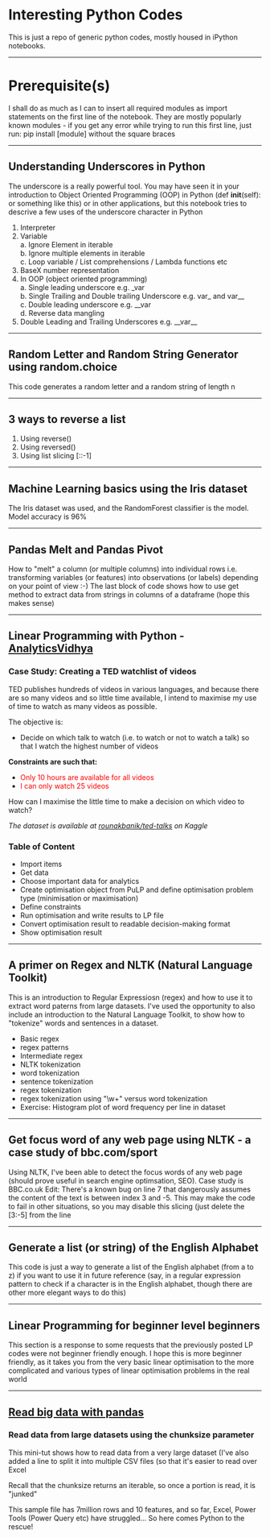 # Interesting Python Codes
This is just a repo of generic python codes, mostly housed in iPython notebooks.
***
# Prerequisite(s)
I shall do as much as I can to insert all required modules as import statements on the first line of the notebook. They are mostly popularly known modules - if you get any error while trying to run this first line, just run:
pip install [module] without the square braces
***
## Understanding Underscores in Python
The underscore is a really powerful tool. You may have seen it in your introduction to Object Oriented Programming (OOP) in Python (def __init__(self): or something like this) or in other applications, but this notebook tries to descrive a few uses of the underscore character in Python
1. Interpreter
2. Variable<br>
  a. Ignore Element in iterable<br>
  b. Ignore multiple elements in iterable<br>
  c. Loop variable / List comprehensions / Lambda functions etc<br>
3. BaseX number representation<br>
4. In OOP (object oriented programming)<br>
  a. Single leading underscore e.g. \_var<br>
  b. Single Trailing and Double trailing Underscore e.g. var\_ and var\_\_<br>
  c. Double leading underscore e.g. \_\_var<br>
  d. Reverse data mangling<br>
5. Double Leading and Trailing Underscores e.g. \_\_var\_\_
***
## Random Letter and Random String Generator using random.choice
This code generates a random letter and a random string of length n
***
## 3 ways to reverse a list
1. Using reverse()
2. Using reversed()
3. Using list slicing [::-1]
***
## Machine Learning basics using the Iris dataset
The Iris dataset was used, and the RandomForest classifier is the model. Model accuracy is 96%
***
## Pandas Melt and Pandas Pivot
How to "melt" a column (or multiple columns) into individual rows i.e. transforming variables (or features) into observations (or labels) depending on your point of view :-)
The last block of code shows how to use get method to extract data from strings in columns of a dataframe (hope this makes sense)
***
## Linear Programming with Python - [AnalyticsVidhya](#) <design by kcEmenike>

### Case Study: Creating a TED watchlist of videos

TED publishes hundreds of videos in various languages, and because there are so many videos and so little time available, I intend to maximise my use of time to watch as many videos as possible.

The objective is:
- Decide on which talk to watch (i.e. to watch or not to watch a talk) so that I watch the highest number of videos

**Constraints are such that:**
- <font color=red>Only 10 hours are available for all videos</font>
- <font color=red>I can only watch 25 videos</font>

How can I maximise the little time to make a decision on which video to watch?

*The dataset is available at [rounakbanik/ted-talks](https://www.kaggle.com/rounakbanik/ted-talks) on Kaggle*

### Table of Content
- Import items
- Get data
- Choose important data for analytics
- Create optimisation object from PuLP and define optimisation problem type (minimisation or maximisation)
- Define constraints
- Run optimisation and write results to LP file
- Convert optimisation result to readable decision-making format
- Show optimisation result
***
## A primer on Regex and NLTK (Natural Language Toolkit)
This is an introduction to Regular Expressiosn (regex) and how to use it to extract word paterns from large datasets. I've used the opportunity to also include an introduction to the Natural Language Toolkit, to show how to "tokenize" words and sentences in a dataset.
- Basic regex
- regex patterns
- Intermediate regex
- NLTK tokenization
- word tokenization
- sentence tokenization
- regex tokenization
- regex tokenization using "\w+" versus word tokenization
- Exercise: Histogram plot of word frequency per line in dataset
***
## Get focus word of any web page using NLTK - a case study of bbc.com/sport
Using NLTK, I've been able to detect the focus words of any web page (should prove useful in search engine optimsation, SEO). Case study is BBC.co.uk
Edit: There's a known bug on line 7 that dangerously assumes the content of the text is between index 3 and -5. This may make the code to fail in other situations, so you may disable this slicing (just delete the [3:-5] from the line
***
## Generate a list (or string) of the English Alphabet
This code is just a way to generate a list of the English alphabet (from a to z) if you want to use it in future reference (say, in a regular expression pattern to check if a character is in the English alphabet, though there are other more elegant ways to do this)

***
## Linear Programming for beginner level beginners
This section is a response to some requests that the previously posted LP codes were not beginner friendly enough. I hope this is more beginner friendly, as it takes you from the very basic linear optimisation to the more complicated and various types of linear optimisation problems in the real world

***
## [Read big data with pandas](../master/chunksize.ipynb "Read big data with pandas")
### Read data from large datasets using the chunksize parameter

This mini-tut shows how to read data from a very large dataset (I've also added a line to split it into multiple CSV files (so that it's easier to read over Excel

Recall that the chunksize returns an iterable, so once a portion is read, it is "junked"

This sample file has 7million rows and 10 features, and so far, Excel, Power Tools (Power Query etc) have struggled... So here comes Python to the rescue!
